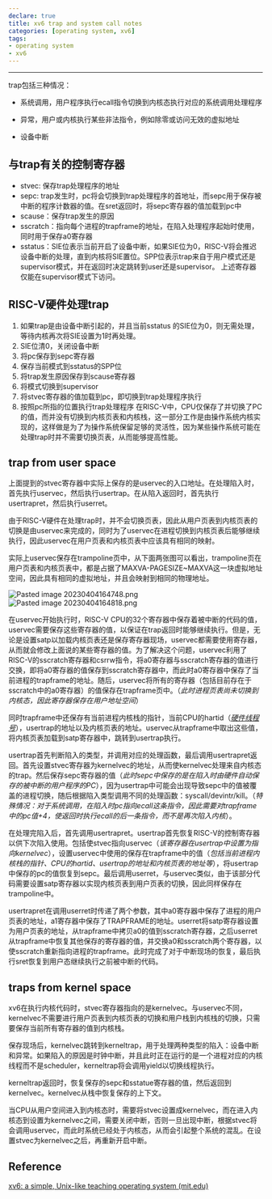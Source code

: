 ```yaml
---
declare: true
title: xv6 trap and system call notes
categories: [operating system, xv6]
tags:
- operating system
- xv6
---
```


---

trap包括三种情况：

- 系统调用，用户程序执行ecall指令切换到内核态执行对应的系统调用处理程序

- 异常，用户或内核执行某些非法指令，例如除零或访问无效的虚拟地址

- 设备中断

## 与trap有关的控制寄存器
- stvec: 保存trap处理程序的地址
- sepc: trap发生时，pc将会切换到trap处理程序的首地址，而sepc用于保存被中断的程序计数器的值。在sret返回时，将sepc寄存器的值加载到pc中
- scause：保存trap发生的原因
- sscratch：指向每个进程的trapframe的地址，在陷入处理程序起始时使用，同时用于保存a0寄存器
- sstatus：SIE位表示当前开启了设备中断，如果SIE位为0，RISC-V将会推迟设备中断的处理，直到内核将SIE置位。SPP位表示trap来自于用户模式还是supervisor模式，并在返回时决定跳转到user还是supervisor。
上述寄存器仅能在supervisor模式下访问。

## RISC-V硬件处理trap
1. 如果trap是由设备中断引起的，并且当前sstatus 的SIE位为0，则无需处理，等待内核再次将SIE设置为1时再处理。
2. SIE位清0，关闭设备中断
3. 将pc保存到sepc寄存器
4. 保存当前模式到sstatus的SPP位
5. 将trap发生原因保存到scause寄存器
6. 将模式切换到supervisor
7. 将stvec寄存器的值加载到pc，即切换到trap处理程序执行
8. 按照pc所指的位置执行trap处理程序
在RISC-V中，CPU仅保存了并切换了PC的值，而并没有切换到内核页表和内核栈，这一部分工作是由操作系统内核实现的，这样做是为了为操作系统保留足够的灵活性，因为某些操作系统可能在处理trap时并不需要切换页表，从而能够提高性能。

## trap from user space
上面提到的stvec寄存器中实际上保存的是uservec的入口地址。在处理陷入时，首先执行uservec，然后执行usertrap。在从陷入返回时，首先执行usertrapret，然后执行userret。

由于RISC-V硬件在处理trap时，并不会切换页表，因此从用户页表到内核页表的切换是由uservec来完成的，同时为了uservec在进程切换到内核页表后能够继续执行，因此uservec在用户页表和内核页表中应该具有相同的映射。

实际上uservec保存在trampoline页中，从下面两张图可以看出，trampoline页在用户页表和内核页表中，都是占据了MAXVA-PAGESIZE~MAXVA这一块虚拟地址空间，因此具有相同的虚拟地址，并且会映射到相同的物理地址。

![Pasted image 20230404164748.png](https://s2.loli.net/2023/04/05/vTzV2FAf5J8KrkP.png)
![Pasted image 20230404164818.png](https://s2.loli.net/2023/04/05/uPdhIvMBOYsjpKz.png)

在uservec开始执行时，RISC-V CPU的32个寄存器中保存着被中断的代码的值，uservec需要保存这些寄存器的值，以保证在trap返回时能够继续执行。但是，无论是设置satp以加载内核页表还是保存寄存器现场，uservec都需要使用寄存器，从而就会修改上面说的某些寄存器的值。为了解决这个问题，uservec利用了RISC-V的sscratch寄存器和csrrw指令，将a0寄存器与sscratch寄存器的值进行交换，即将a0寄存器的值保存到sscratch寄存器中，而此时a0寄存器中保存了当前进程的trapframe的地址。随后，uservec将所有的寄存器（包括目前存在于sscratch中的a0寄存器）的值保存在trapframe页中。（*此时进程页表尚未切换到内核态，因此寄存器保存在用户地址空间*）

同时trapframe中还保存有当前进程内核栈的指针，当前CPU的hartid（*[硬件线程号](https://stackoverflow.com/questions/42676827/risc-v-spec-references-the-word-hart-what-does-hart-mean)*），usertrap的地址以及内核页表的地址。uservec从trapframe中取出这些值，将内核页表加载到satp寄存器中，跳转到usertrap执行。

usertrap首先判断陷入的类型，并调用对应的处理函数，最后调用usertrapret返回。首先设置stvec寄存器为kernelvec的地址，从而使kernelvec处理来自内核态的trap。然后保存sepc寄存器的值（*此时sepc中保存的是在陷入时由硬件自动保存的被中断的用户程序的PC*），因为usertrap中可能会出现导致sepc中的值被覆盖的进程切换，随后根据陷入类型调用不同的处理函数：syscall/devintr/kill。（*特殊情况：对于系统调用，在陷入时pc指向ecall这条指令，因此需要对trapframe中的pc值+4，使返回时执行ecall的后一条指令，而不是再次陷入内核*）。

在处理完陷入后，首先调用usertrapret。usertrap首先恢复RISC-V的控制寄存器以供下次陷入使用。包括使stvec指向uservec（*该寄存器在usertrap中设置为指向kernelvec*），设置uservec中使用的保存在trapframe中的值（*包括当前进程内核栈的指针、CPU的hartid、usertrap的地址和内核页表的地址等*），将usertrap中保存的pc的值恢复到sepc。最后调用userret，与uservec类似，由于该部分代码需要设置satp寄存器以实现内核页表到用户页表的切换，因此同样保存在trampoline中。

usertrapret在调用userret时传递了两个参数，其中a0寄存器中保存了进程的用户页表的地址，a1寄存器中保存了TRAPFRAME的地址。userret将satp寄存器设置为用户页表的地址，从trapframe中拷贝a0的值到sscratch寄存器，之后userret从trapframe中恢复其他保存的寄存器的值，并交换a0和sscratch两个寄存器，以使sscratch重新指向进程的trapframe。此时完成了对于中断现场的恢复，最后执行sret恢复到用户态继续执行之前被中断的代码。

## traps from kernel space
xv6在执行内核代码时，stvec寄存器指向的是kernelvec。与uservec不同，kernelvec不需要进行用户页表到内核页表的切换和用户栈到内核栈的切换，只需要保存当前所有寄存器的值到内核栈。

保存现场后，kernelvec跳转到kerneltrap，用于处理两种类型的陷入：设备中断和异常。如果陷入的原因是时钟中断，并且此时正在运行的是一个进程对应的内核线程而不是scheduler，kerneltrap将会调用yield以切换线程执行。

kerneltrap返回时，恢复保存的sepc和sstatue寄存器的值，然后返回到kernelvec。kernelvec从栈中恢复保存的上下文。

当CPU从用户空间进入到内核态时，需要将stvec设置成kernelvec，而在进入内核态到设置为kernelvec之间，需要关闭中断，否则一旦出现中断，根据stvec将会调用uservec，而此时系统已经处于内核态，从而会引起整个系统的混乱。在设置stvec为kernelvec之后，再重新开启中断。

## Reference
[xv6: a simple, Unix-like teaching operating system (mit.edu)](https://pdos.csail.mit.edu/6.828/2020/xv6/book-riscv-rev1.pdf)